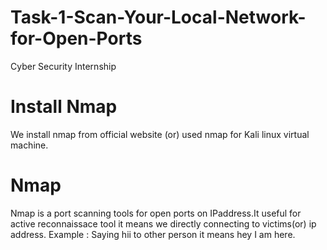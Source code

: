# Task-1-Scan-Your-Local-Network-for-Open-Ports
Cyber Security Internship
# Install Nmap 
We install nmap from official website (or) used nmap for Kali linux virtual machine.
# Nmap
Nmap is a  port scanning tools for open ports on IPaddress.It useful for active reconnaissace tool it means we directly connecting to victims(or) ip address.
Example : Saying hii to other person it means hey I am here.
